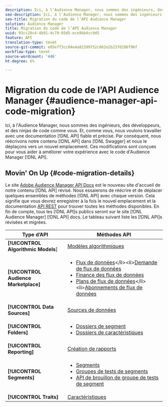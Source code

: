 ```yaml
---
description: Ici, à l'Audience Manager, nous sommes des ingénieurs, des développeurs, et des ninjas de code comme vous. Et, comme vous, nous voulons travailler avec une documentation API fiable et précise. Par conséquent, nous réécrivons le contenu de notre API dans Swagger et le déplaçons vers un nouvel emplacement. Ces modifications ont pour but d’améliorer votre expérience avec le code de l’API d’Audience Manager.
seo-description: Ici, à l'Audience Manager, nous sommes des ingénieurs, des développeurs, et des ninjas de code comme vous. Et, comme vous, nous voulons travailler avec une documentation API fiable et précise. Par conséquent, nous réécrivons le contenu de notre API dans Swagger et le déplaçons vers un nouvel emplacement. Ces modifications ont pour but d’améliorer votre expérience avec le code de l’API d’Audience Manager.
seo-title: Migration du code de l’API Audience Manager
solution: Audience Manager
title: Migration du code de l’API Audience Manager
uuid: 93cc28c4-4b91-4c79-93d5-ece9bb4cc9d5
feature: API
translation-type: tm+mt
source-git-commit: e05eff3cc04e4a82399752c862e2b2370286f96f
workflow-type: tm+mt
source-wordcount: '446'
ht-degree: 6%

---
```



# Migration du code de l’API Audience Manager {#audience-manager-api-code-migration}

Ici, à l&#39;Audience Manager, nous sommes des ingénieurs, des développeurs, et des ninjas de code comme vous. Et, comme vous, nous voulons travailler avec une documentation [!DNL API] fiable et précise. Par conséquent, nous réécrivons notre contenu [!DNL API] dans [!DNL Swagger] et nous le déplaçons vers un nouvel emplacement. Ces modifications sont conçues pour vous aider à améliorer votre expérience avec le code d&#39;Audience Manager [!DNL API].

## Movin&#39; On Up {#code-migration-details}

<!-- api-swagger-migration.xml -->

Le site [Adobe Audience Manager API Docs](https://bank.demdex.com/portal/swagger/index.html) est le nouveau site d&#39;accueil de notre contenu [!DNL API] révisé. Nous essaierons de réécrire et de déplacer quelques ensembles de méthodes [!DNL API] avec chaque version. Cela signifie que vous devrez enregistrer à la fois le nouvel emplacement et la documentation [API REST](../api/rest-api-main/rest-api-main.md) pour trouver toutes les méthodes disponibles. En fin de compte, tous les [!DNL API]s publics seront sur le site [!DNL Audience Manager] [!DNL API] docs. Le tableau suivant liste les [!DNL API]s révisées et migrées.

<!--

<table id="table_CD3C244CB02C48C898745FB982EC828C"> 
 <thead> 
  <tr> 
   <th colname="col1" class="entry"> API Type </th> 
   <th colname="col2" class="entry"> API Methods </th> 
  </tr> 
 </thead>
 <tbody>
 <tr> 
   <td colname="col1"> <p> <b>Algorithmic Models</b> </p> </td> 
   <td colname="col2"> <p> <a href="https://bank.demdex.com/portal/swagger/index.html#/Algorithmic_Models_API" format="https" scope="external"> Algorithmic Models</a> </p> </td> 
  </tr> 
  <tr> 
   <td colname="col1"> <p> <b>Audience Marketplace</b> </p> </td> 
   <td colname="col2"> <p> 
     <ul id="ul_4CFB3FAAC0B04E5AADD80E7D7FAF2722"> 
      <li id="li_50EE5F6B2278480E9FEA04AD51664F9D"> <a href="https://bank.demdex.com/portal/swagger/index.html#!/?f=Data_Feed_API" format="https" scope="external"> Data Feeds</a> </li> 
      <li id="li_5D372E3819014AB78C12048A9A2DC89F"> <a href="https://bank.demdex.com/portal/swagger/index.html#!/Data_Feed_Request_API/" format="https" scope="external"> Data Feed Request</a> </li> 
      <li id="li_0582688D08C346C68B81D86A5C46E053"> <a href="https://bank.demdex.com/portal/swagger/index.html#!/?f=Data_Feed_Finance_API" format="https" scope="external"> Data Feed Finance</a> </li> 
      <li id="li_C1C1CB42D6A74803B4672F6EE2D2D08C"> <a href="https://bank.demdex.com/portal/swagger/index.html#!/?f=Data_Feed_Plans_API" format="https" scope="external"> Data Feed Plans</a> </li> 
      <li id="li_D8F9D791D0824287B9D0B0585E3106AB"> <a href="https://bank.demdex.com/portal/swagger/index.html#!/Data_Feed_Subscription_API" format="https" scope="external"> Data Feed Subscriptions</a> </li> 
     </ul> </p> </td> 
  </tr> 
  <tr> 
   <td colname="col1"> <p> <b>Data Source</b> </p> </td> 
   <td colname="col2"> <p> <a href="https://bank.demdex.com/portal/swagger/index.html#!/Data_Source_API" format="https" scope="external"> Data Sources</a> </p> </td> 
  </tr> 
   <td colname="col1"> <p> <b>Derived Signals</b> </p> </td> 
   <td colname="col2"> <p> <a href="https://bank.demdex.com/portal/swagger/index.html#/Derived_Signals_API" format="https" scope="external"> Derived Signals</a> </p> </td> 
  </tr>   
  <tr> 
   <td colname="col1"> <p> <b>Folders</b> </p> </td> 
   <td colname="col2"> <p> 
     <ul id="ul_FD05673B372141F3B0EF2C79A338F744"> 
      <li id="li_5D16FCAF6F0E411694A1CFBE9571BDAC"> <a href="https://bank.demdex.com/portal/swagger/index.html#!/Segment_Folder_API" format="https" scope="external"> Segment Folders</a> </li> 
      <li id="li_5DC088C0F8CA4FC193248366C8400030"> <a href="https://bank.demdex.com/portal/swagger/index.html#!/Trait_Folder_API" scope="external" format="https"> Trait Folders</a> </li> 
     </ul> </p> </td> 
  </tr> 
  <tr> 
   <td colname="col1"> <p> <b>Reporting</b> </p> </td> 
   <td colname="col2"> <p> <a href="https://bank.demdex.com/portal/swagger/index.html#!/Reporting_API" format="https" scope="external"> Reporting</a> </p> </td> 
  </tr> 
  <tr> 
   <td colname="col1"> <p> <b>Segments</b> </p> </td> 
   <td colname="col2"> <p> 
     <ul id="ul_098B0655653D4846B70349A35A055C19"> 
      <li id="li_41A3003BF41147969BC88D4F12A5C1BB"> <a href="https://bank.demdex.com/portal/swagger/index.html#!/Segments_API" format="https" scope="external"> Segments</a> </li> 
      <li id="li_22A858D377634D88AE58BE2CE924169C"> <a href="https://bank.demdex.com/portal/swagger/index.html#!/Segment_Test_Group_API/" format="https" scope="external"> Segment Test Groups</a> </li> 
      <li id="li_2B505A1B43CF4B29A0336106C321E7FD"> <a href="https://bank.demdex.com/portal/swagger/index.html#!/Segment_Test_Group_Draft_API/" format="https" scope="external"> Segment Test Group Draft API</a> </li> 
     </ul> </p> </td> 
  </tr> 
  <tr> 
   <td colname="col1"> <p> <b>Traits</b> </p> </td> 
   <td colname="col2"> <p> <a href="https://bank.demdex.com/portal/swagger/index.html#!/Traits_API" format="https" scope="external"> Traits</a> </p> </td> 
  </tr>
 </tbody>
</table>

-->


| Type d’API | Méthodes API |
---------|----------
| **[!UICONTROL Algorithmic Models**] | [Modèles algorithmiques](https://bank.demdex.com/portal/swagger/index.html#/Algorithmic_Models_API) |
| **[!UICONTROL Audience Marketplace]** | <ul><li>[Flux de données](https://bank.demdex.com/portal/swagger/index.html#/Audience%20Marketplace%20Buyer%20API/get_available_data_feeds_)</li><li>[Demande de flux de données](https://bank.demdex.com/portal/swagger/index.html#/Audience%20Marketplace%20Buyer%20API/post_available_data_feeds__dataSourceId__requests)</li><li>[Finance des flux de données](https://bank.demdex.com/portal/swagger/index.html#/Audience%20Marketplace%20Finance%20API/get_data_feeds_billing_report)</li><li>[Plans de flux de données](https://bank.demdex.com/portal/swagger/index.html#/Audience%20Marketplace%20Seller%20API/get_data_feeds__dataSourceId__plans_)</li><li>[Abonnements de flux de données](https://bank.demdex.com/portal/swagger/index.html#/Audience%20Marketplace%20Seller%20API/get_data_feeds__dataSourceId__subscriptions)</li></ul> |
| **[!UICONTROL Data Sources]** | [Sources de données ](https://bank.demdex.com/portal/swagger/index.html#/Data_Source_API) |
| **[!UICONTROL Folders]** | <ul><li>[Dossiers de segment](https://bank.demdex.com/portal/swagger/index.html#/Segment_Folder_API)</li><li>[Dossiers de caractéristiques](https://bank.demdex.com/portal/swagger/index.html#/Trait%20Folder%20API)</li></ul> |
| **[!UICONTROL Reporting]** | [Création de rapports](https://bank.demdex.com/portal/swagger/index.html#/Reporting%20API) |
| **[!UICONTROL Segments]** | <ul><li>[Segments ](https://bank.demdex.com/portal/swagger/index.html#/Segments%20API)</li><li>[Groupes de tests de segments](https://bank.demdex.com/portal/swagger/index.html#/Segment%20Test%20Group%20API)</li><li>[API de brouillon de groupe de tests de segment](https://bank.demdex.com/portal/swagger/index.html#/Segment%20Test%20Group%20API/post_segment_test_groups_drafts)</li></ul> |
| **[!UICONTROL Traits]** | [Caractéristiques ](https://bank.demdex.com/portal/swagger/index.html#/Traits%20API) |